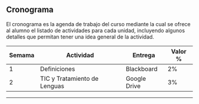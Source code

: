 Cronograma
---
El cronograma es la agenda de trabajo del curso mediante la cual se ofrece al alumno el listado de actividades para cada unidad, incluyendo algunos detalles que permitan tener una idea general de la actividad.

| Semama | Actividad | Entrega | Valor % |
| --- | --- | --- | --- |
| 1 | Definiciones | Blackboard | 2% |
| 2 | TIC y Tratamiento de Lenguas | Google Drive | 3% |


---
